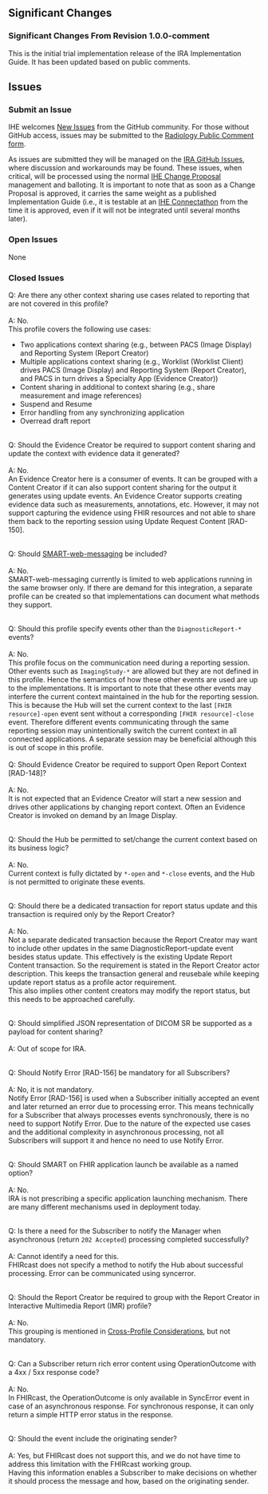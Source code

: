 ## Significant Changes

### Significant Changes From Revision 1.0.0-comment 

This is the initial trial implementation release of the IRA Implementation Guide. It has been updated based on public comments.

## Issues

### Submit an Issue
IHE welcomes [New Issues](https://github.com/IHE/RAD.IRA/issues/new/choose) from the GitHub community. 
For those without GitHub access, issues may be submitted to the [Radiology Public Comment form](https://www.ihe.net/Radiology_Public_Comments/).

As issues are submitted they will be managed on the [IRA GitHub Issues](https://github.com/IHE/RAD.IRA/issues), where discussion and workarounds may be found. These issues, when critical, will be processed using the normal [IHE Change Proposal](https://wiki.ihe.net/index.php/Category:CPs) management and balloting. 
It is important to note that as soon as a Change Proposal is approved, it carries the same weight as a published Implementation Guide (i.e., it is testable at an [IHE Connectathon](https://www.ihe.net/participate/connectathon/) from the time it is approved, even if it will not be integrated until several months later).

### Open Issues

None

### Closed Issues

Q: Are there any other context sharing use cases related to reporting that are not covered in this profile?<br><br>
A: No.<br>
This profile covers the following use cases:
- Two applications context sharing (e.g., between PACS (Image Display) and Reporting System (Report Creator)
- Multiple applications context sharing (e.g., Worklist (Worklist Client) drives PACS (Image Display) and Reporting System (Report Creator), and PACS in turn drives a Specialty App (Evidence Creator))
- Content sharing in additional to context sharing (e.g., share measurement and image references)
- Suspend and Resume
- Error handling from any synchronizing application
- Overread draft report
<br><br>

Q: Should the Evidence Creator be required to support content sharing and update the context with evidence data it generated?<br><br>
A: No.<br>
An Evidence Creator here is a consumer of events. It can be grouped with a Content Creator if it can also support content sharing for the output it generates using update events. An Evidence Creator supports creating evidence data such as measurements, annotations, etc. However, it may not support capturing the evidence using FHIR resources and not able to share them back to the reporting session using Update Request Content [RAD-150].<br><br>

Q: Should [SMART-web-messaging](https://build.fhir.org/ig/HL7/smart-web-messaging/index.html) be included?<br><br>
A: No.<br>
SMART-web-messaging currently is limited to web applications running in the same browser only. If there are demand for this integration, a separate profile can be created so that implementations can document what methods they support.<br><br>

Q: Should this profile specify events other than the `DiagnosticReport-*` events?<br><br>
A: No.<br>
This profile focus on the communication need during a reporting session. Other events such as `ImagingStudy-*` are allowed but they are not defined in this profile. Hence the semantics of how these other events are used are up to the implementations. It is important to note that these other events may interfere the current context maintained in the hub for the reporting session. This is because the Hub will set the current context to the last `[FHIR resource]-open` event sent without a corresponding `[FHIR resource]-close` event. Therefore different events communicating through the same reporting session may unintentionally switch the current context in all connected applications. A separate session may be beneficial although this is out of scope in this profile.<br><br>
Q: Should Evidence Creator be required to support Open Report Context [RAD-148]?<br><br>
A: No.<br>
It is not expected that an Evidence Creator will start a new session and drives other applications by changing report context. Often an Evidence Creator is invoked on demand by an Image Display.<br><br>

Q: Should the Hub be permitted to set/change the current context based on its business logic?<br><br>
A: No.<br>
Current context is fully dictated by `*-open` and `*-close` events, and the Hub is not permitted to originate these events.<br><br>

Q: Should there be a dedicated transaction for report status update and this transaction is required only by the Report Creator?<br><br>
A: No.<br>
Not a separate dedicated transaction because the Report Creator may want to include other updates in the same DiagnosticReport-update event besides status update. This effectively is the existing Update Report Content transaction. So the requirement is stated in the Report Creator actor description. This keeps the transaction general and reusebale while keeping update report status as a profile actor requirement.<br>This also implies other content creators may modify the report status, but this needs to be approached carefully.<br><br>

Q: Should simplified JSON representation of DICOM SR be supported as a payload for content sharing?<br><br>
A: Out of scope for IRA.<br><br>

Q: Should Notify Error [RAD-156] be mandatory for all Subscribers?<br><br>
A: No, it is not mandatory.<br>
Notify Error [RAD-156] is used when a Subscriber initially accepted an event and later returned an error due to processing error. This means technically for a Subscriber that always processes events synchronously, there is no need to support Notify Error. Due to the nature of the expected use cases and the additional complexity in asynchronous processing, not all Subscribers will support it and hence no need to use Notify Error.<br><br>

Q: Should SMART on FHIR application launch be available as a named option?<br><br>
A: No.<br>
IRA is not prescribing a specific application launching mechanism. There are many different mechanisms used in deployment today.<br><br>

Q: Is there a need for the Subscriber to notify the Manager when asynchronous (return `202 Accepted`) processing completed successfully?<br><br>
A: Cannot identify a need for this.<br>
FHIRcast does not specify a method to notify the Hub about successful processing. Error can be communicated using syncerror.<br><br>

Q: Should the Report Creator be required to group with the Report Creator in Interactive Multimedia Report (IMR) profile?<br><br>
A: No.<br>
This grouping is mentioned in [Cross-Profile Considerations](volume-1.html#1536-ira-cross-profile-considerations), but not mandatory.<br><br>

Q: Can a Subscriber return rich error content using OperationOutcome with a 4xx / 5xx response code?<br><br>
A: No.<br>
In FHIRcast, the OperationOutcome is only available in SyncError event in case of an asynchronous response. For synchronous response, it can only return a simple HTTP error status in the response.<br><br>

Q: Should the event include the originating sender?<br><br>
A: Yes, but FHIRcast does not support this, and we do not have time to address this limitation with the FHIRcast working group.<br>
Having this information enables a Subscriber to make decisions on whether it should process the message and how, based on the originating sender.